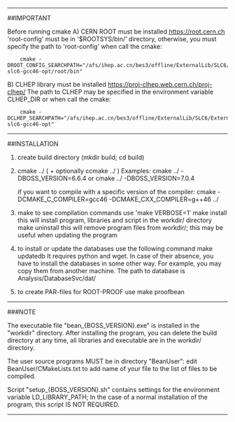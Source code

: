 ------------------------------------------------------------------------------
 ##IMPORTANT

 Before running cmake
 A) CERN ROOT must be installed
        https://root.cern.ch
    'root-config' must be in '$ROOTSYS/bin/' directory,
    otherwise, you must specify the path to 'root-config'
    when call the cmake:

        cmake -DROOT_CONFIG_SEARCHPATH="/afs/ihep.ac.cn/bes3/offline/ExternalLib/SLC6/ExternalLib/external/ROOT/5.34.09/x86_64-slc6-gcc46-opt/root/bin"

 B) CLHEP library must be installed
        https://proj-clhep.web.cern.ch/proj-clhep/
    The path to CLHEP may be specified in the environment
    variable CLHEP_DIR or when call the cmake:

        cmake -DCLHEP_SEARCHPATH="/afs/ihep.ac.cn/bes3/offline/ExternalLib/SLC6/ExternalLib/external/clhep/2.0.4.5/x86_64-slc6-gcc46-opt"

------------------------------------------------------------------------------
 ##INSTALLATION

 1) create build directory (mkdir build; cd build)

 2) cmake ../ ( + optionally ccmake ../ )
    Examples:
       cmake ../ -DBOSS_VERSION=6.6.4
    or
       cmake ../ -DBOSS_VERSION=7.0.4

    if you want to compile with a specific version of the compiler:
       cmake -DCMAKE_C_COMPILER=gcc46 -DCMAKE_CXX_COMPILER=g++46 ../

 3) make
        to see compilation commands use 'make VERBOSE=1'
    make install
        this will install program, libraries and script in the
        workdir/ directory
    make uninstall
        this will remove program files from workdir/;
        this may be useful when updating the program

 4) to install or update the databases use the following command
    make updatedb
        It requires python and wget. In case of their absence,
        you have to install the databases in some other way.
        For example, you may copy them from another machine.
        The path to database is Analysis/DatabaseSvc/dat/

 5) to create PAR-files for ROOT-PROOF use
    make proofbean

------------------------------------------------------------------------------
  ###NOTE

  The executable file "bean_{BOSS_VERSION}.exe"
  is installed in the "workdir" directory.
  After installing the program, you can delete the build
  directory at any time, all libraries and executable are
  in the workdir/ directory.

  The user source programs MUST be in directory "BeanUser":
  edit BeanUser/CMakeLists.txt to add name of your file
  to the list of files to be compiled.

  Script "setup_{BOSS_VERSION}.sh" contains settings
  for the environment variable LD_LIBRARY_PATH;
  In the case of a normal installation of the program,
  this script IS NOT REQUIRED.

------------------------------------------------------------------------------

